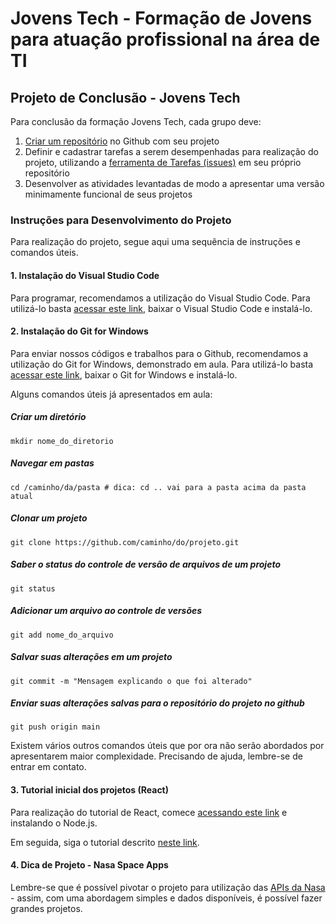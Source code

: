 # Jovens Tech - Formação de Jovens para atuação profissional na área de TI
## Projeto de Conclusão - Jovens Tech
Para conclusão da formação Jovens Tech, cada grupo deve:

1. [Criar um repositório](https://github.com/new) no Github com seu projeto
2. Definir e cadastrar tarefas a serem desempenhadas para realização do projeto, utilizando a [ferramenta de Tarefas (issues)](https://github.com/jboilesen/jovenstech/issues) em seu próprio repositório
3. Desenvolver as atividades levantadas de modo a apresentar uma versão minimamente funcional de seus projetos

### Instruções para Desenvolvimento do Projeto
Para realização do projeto, segue aqui uma sequência de instruções e comandos úteis.

#### 1. Instalação do Visual Studio Code
Para programar, recomendamos a utilização do Visual Studio Code. Para utilizá-lo basta [acessar este link](https://code.visualstudio.com/), baixar o Visual Studio Code e instalá-lo.

#### 2. Instalação do Git for Windows
Para enviar nossos códigos e trabalhos para o Github, recomendamos a utilização do Git for Windows, demonstrado em aula. Para utilizá-lo basta [acessar este link](https://gitforwindows.org/), baixar o Git for Windows e instalá-lo.

Alguns comandos úteis já apresentados em aula:
##### Criar um diretório
```mkdir nome_do_diretorio```
##### Navegar em pastas
```cd /caminho/da/pasta # dica: cd .. vai para a pasta acima da pasta atual```
##### Clonar um projeto
```git clone https://github.com/caminho/do/projeto.git```
##### Saber o status do controle de versão de arquivos de um projeto
```git status```
##### Adicionar um arquivo ao controle de versões
```git add nome_do_arquivo```
##### Salvar suas alterações em um projeto
```git commit -m "Mensagem explicando o que foi alterado"```
##### Enviar suas alterações salvas para o repositório do projeto no github
```git push origin main```

Existem vários outros comandos úteis que por ora não serão abordados por apresentarem maior complexidade. Precisando de ajuda, lembre-se de entrar em contato.

#### 3. Tutorial inicial dos projetos (React)
Para realização do tutorial de React, comece [acessando este link](https://nodejs.org/en/download/) e instalando o Node.js.

Em seguida, siga o tutorial descrito [neste link](https://code.visualstudio.com/docs/nodejs/reactjs-tutorial).

#### 4. Dica de Projeto - Nasa Space Apps
Lembre-se que é possível pivotar o projeto para utilização das [APIs da Nasa](https://api.nasa.gov/) - assim, com uma abordagem simples e dados disponíveis, é possível fazer grandes projetos.